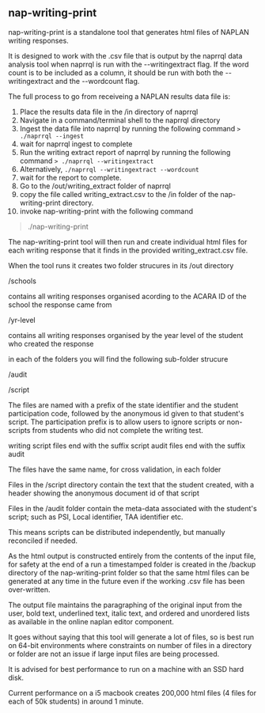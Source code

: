 ## nap-writing-print

nap-writing-print is a standalone tool that generates html files of NAPLAN writing responses.

It is designed to work with the .csv file that is output by the naprrql data analysis tool when naprrql is run with the 
--writingextract flag. If the word count is to be included as a column, it should be run with both the --writingextract
and the --wordcount flag.

The full process to go from receiveing a NAPLAN results data file is:

1. Place the results data file in the /in directory of naprrql
1. Navigate in a command/terminal shell to the naprrql directory
1. Ingest the data file into naprrql by running the following command
`> ./naprrql --ingest`
1. wait for naprrql ingest to complete
1. Run the writing extract report of naprrql by running the following command
`> ./naprrql --writingextract`
  1. Alternatively, `./naprrql --writingextract --wordcount`
1. wait for the report to complete.
1. Go to the /out/writing_extract folder of naprrql
1. copy the file called writing_extract.csv to the /in folder of the nap-writing-print directory.
1. invoke nap-writing-print with the following command
> ./nap-writing-print

The nap-writing-print tool will then run and create individual html files for each writing response that it finds 
in the provided writing_extract.csv file.

When the tool runs it creates two folder strucures in its /out directory

/schools

contains all writing responses organised acording to the ACARA ID of the school the response came from

/yr-level

contains all writing responses organised by the year level of the student who created the response

in each of the folders you will find the following sub-folder strucure

/audit

/script

The files are named with a prefix of the state identifier and the student participation code, followed by the anonymous id given 
to that student's script. The participation prefix is to allow users to ignore
scripts or non-scripts from students who did not complete the writing test.

writing script files end with the suffix script
audit files end with the suffix audit

The files have the same name, for cross validation, in each folder

Files in the /script directory contain
the text that the student created, with a header showing the anonymous document id of that script

Files in the /audit folder contain
the meta-data associated with the student's script; such as PSI, Local identifier, TAA identifier etc.

This means scripts can be distributed independently, but manually reconciled if needed.

As the html output is constructed entirely from the contents of the input file, for safety at the end of a run a timestamped 
folder is created in the /backup directory of the nap-writing-print folder so that the same html files can be 
generated at any time in the future even if the working .csv file has been over-written.

The output file maintains the paragraphing of the original input from the user, bold text, underlined text, italic text, and ordered and unordered lists as available in the online naplan editor component.

It goes without saying that this tool will generate a lot of files, so is best run on 64-bit environments where constraints
on number of files in a directory or folder are not an issue if large input files are being processed.

It is advised for best performance to run on a machine with an  SSD hard disk.

Current performance on a i5 macbook creates 200,000 html files (4 files for each of 50k students) in around 1 minute.










